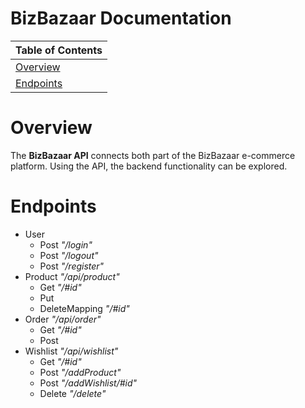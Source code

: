 # BizBazaar Documentation

Table of Contents |
----------------- |
[Overview](#overview)|
[Endpoints](#endpoints)|

# Overview
The **BizBazaar API** connects both part of the BizBazaar e-commerce platform. Using the API, the backend functionality can be explored.

# Endpoints
- User
  - Post *"/login"*
  - Post *"/logout"*
  - Post *"/register"*
- Product *"/api/product"* 
  - Get *"/#id"*
  - Put
  - DeleteMapping *"/#id"*
- Order *"/api/order"*
  - Get *"/#id"*
  - Post
- Wishlist *"/api/wishlist"*
  - Get *"/#id"*
  - Post *"/addProduct"*
  - Post *"/addWishlist/#id"*
  - Delete *"/delete"*